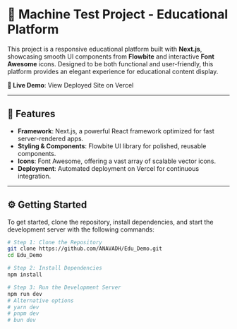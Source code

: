 # 📘 Machine Test Project - Educational Platform

This project is a responsive educational platform built with **Next.js**, showcasing smooth UI components from **Flowbite** and interactive **Font Awesome** icons. Designed to be both functional and user-friendly, this platform provides an elegant experience for educational content display.

**🚀 Live Demo**: View Deployed Site on Vercel

---

## 🌟 Features

- **Framework**: Next.js, a powerful React framework optimized for fast server-rendered apps.
- **Styling & Components**: Flowbite UI library for polished, reusable components.
- **Icons**: Font Awesome, offering a vast array of scalable vector icons.
- **Deployment**: Automated deployment on Vercel for continuous integration.

---

## ⚙️ Getting Started

To get started, clone the repository, install dependencies, and start the development server with the following commands:

```bash
# Step 1: Clone the Repository
git clone https://github.com/ANAVADH/Edu_Demo.git
cd Edu_Demo

# Step 2: Install Dependencies
npm install

# Step 3: Run the Development Server
npm run dev
# Alternative options
# yarn dev
# pnpm dev
# bun dev
